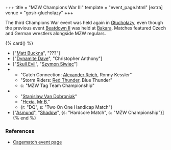 +++
title = "MZW Champions War III"
template = "event_page.html"
[extra]
venue = "gosir-glucholazy"
+++

The third Champions War event was held again in [Głuchołazy](@/v/gosir-glucholazy.md), even though  the previous event [Beatdown II](@/e/2017-02-18-mzw-beatdown-2.md) was held at [Bakara](@/v/bakara.md). Matches featured Czech and German wrestlers alongside MZW regulars.

{% card() %}
- ["[Matt Buckna](@/w/matt-buckna.md)", "???"]
- ["[Dynamite Dave](@/w/dynamite-dave.md)", "Christopher Anthony"]
- ["[Skull Evil](@/w/skull-evil.md)", "[Szymon Siwiec](@/w/szymon-siwiec.md)"]
- - "Catch Connection: [Alexander Reich](@/w/alex-ace.md), Ronny Kessler"
  - "Storm Riders: [Red Thunder](@/w/red-thunder.md), Blue Thunder"
  - c: "MZW Tag Team Championship"
- - "[Stanislaw Van Dobroniak](@/w/stanislaw-van-dobroniak.md)"
  - "[Hexia](@/w/hexia.md), [Mr B.](@/w/mr-b.md)"
  - {r: "DQ", s: "Two On One Handicap Match"}
- ["[Asmund](@/w/asmund.md)", "[Shadow](@/w/shadow.md)", {s: "Hardcore Match", c: "MZW
      Championship"}]
{% end %}

### References

* [Cagematch event page](https://www.cagematch.net/?id=1&nr=177221)
